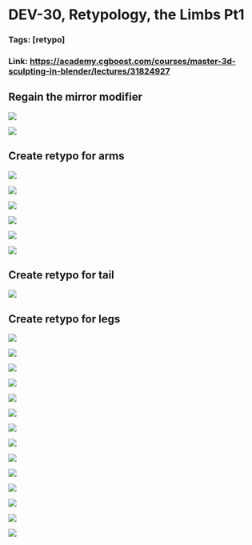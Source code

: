 # DEV-30, Retypology, the Limbs Pt1
### Tags: [retypo]
### Link: <https://academy.cgboost.com/courses/master-3d-sculpting-in-blender/lectures/31824927>

## Regain the mirror modifier

![](../images/DEV-30/DEV-30-A1.png)

![](../images/DEV-30/DEV-30-A2.png)

## Create retypo for arms

![](../images/DEV-30/DEV-30-B1.png)

![](../images/DEV-30/DEV-30-B2.png)

![](../images/DEV-30/DEV-30-B3.png)

![](../images/DEV-30/DEV-30-B4.png)

![](../images/DEV-30/DEV-30-B5.png)

![](../images/DEV-30/DEV-30-B6.png)

## Create retypo for tail

![](../images/DEV-30/DEV-30-C1.png)

## Create retypo for legs

![](../images/DEV-30/DEV-30-D1.png)

![](../images/DEV-30/DEV-30-D2.png)

![](../images/DEV-30/DEV-30-D3.png)

![](../images/DEV-30/DEV-30-D4.png)

![](../images/DEV-30/DEV-30-D5.png)

![](../images/DEV-30/DEV-30-D6.png)

![](../images/DEV-30/DEV-30-D7.png)

![](../images/DEV-30/DEV-30-D8.png)

![](../images/DEV-30/DEV-30-D9.png)

![](../images/DEV-30/DEV-30-D10.png)

![](../images/DEV-30/DEV-30-D11.png)

![](../images/DEV-30/DEV-30-D12.png)

![](../images/DEV-30/DEV-30-D13.png)

![](../images/DEV-30/DEV-30-D14.png)